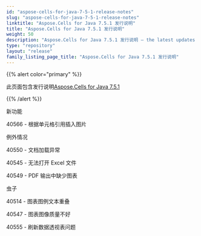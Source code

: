 ```yaml
---
id: "aspose-cells-for-java-7-5-1-release-notes"
slug: "aspose-cells-for-java-7-5-1-release-notes"
linktitle: "Aspose.Cells for Java 7.5.1 发行说明"
title: "Aspose.Cells for Java 7.5.1 发行说明"
weight: 50
description: "Aspose.Cells for Java 7.5.1 发行说明 – the latest updates and fixes."
type: "repository"
layout: "release"
family_listing_page_title: "Aspose.Cells for Java 7.5.1 发行说明"
---
```

{{% alert color="primary" %}} 

此页面包含发行说明[Aspose.Cells for Java 7.5.1](https://releases.aspose.com/cells/java/new-releases/aspose.cells-for-java-7.5.1/)

{{% /alert %}} 

新功能

40566 - 根据单元格引用插入图片

例外情况

40550 - 文档加载异常

40545 - 无法打开 Excel 文件

40549 - PDF 输出中缺少图表

虫子

40514 - 图表图例文本重叠

40547 - 图表图像质量不好

40555 - 刷新数据透视表问题
